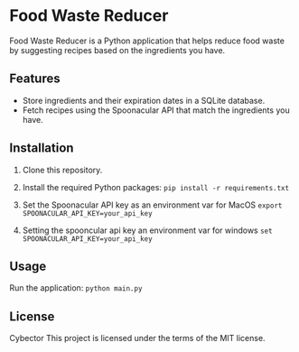 # Food Waste Reducer

Food Waste Reducer is a Python application that helps reduce food waste by suggesting recipes based on the ingredients you have.

## Features

- Store ingredients and their expiration dates in a SQLite database.
- Fetch recipes using the Spoonacular API that match the ingredients you have.

## Installation

1. Clone this repository.

2. Install the required Python packages: `pip install -r requirements.txt`

3. Set the Spoonacular API key as an environment var for MacOS `export SPOONACULAR_API_KEY=your_api_key` 

4. Setting the spooncular api key an environment var for windows `set SPOONACULAR_API_KEY=your_api_key`

## Usage

Run the application: `python main.py`

## License
Cybector 
This project is licensed under the terms of the MIT license.
